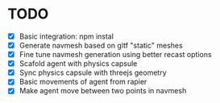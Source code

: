 # TODO
 - [x] Basic integration: npm instal
 - [x] Generate navmesh based on gltf "static" meshes
 - [x] Fine tune navmesh generation using better recast options
 - [x] Scafold agent with physics capsule
 - [x] Sync physics capsule with threejs geometry
 - [x] Basic movements of agent from rapier
 - [x] Make agent move between two points in navmesh
